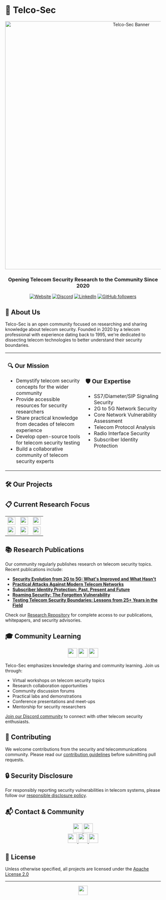 # 🔐 Telco-Sec

<div align="center">
  <img src="https://raw.githubusercontent.com/TelcoSec/resources/main/images/banner.png" alt="Telco-Sec Banner" width="800"/>
  
  ### **Opening Telecom Security Research to the Community Since 2020**
  
  [![Website](https://img.shields.io/badge/Website-telco--sec.com-blue?style=for-the-badge&logo=globe)](https://www.telco-sec.com)
  [![Discord](https://img.shields.io/badge/Discord-Join%20Us-7289DA?style=for-the-badge&logo=discord)](https://discord.gg/jkUKw2cBxX)
  [![LinkedIn](https://img.shields.io/badge/LinkedIn-telcosec-0077B5?style=for-the-badge&logo=linkedin)](https://www.linkedin.com/showcase/telcosec)
  [![GitHub followers](https://img.shields.io/github/followers/TelcoSec?style=for-the-badge&logo=github)](https://github.com/TelcoSec)
</div>

## 📡 About Us

Telco-Sec is an open community focused on researching and sharing knowledge about telecom security. Founded in 2020 by a telecom professional with experience dating back to 1995, we're dedicated to dissecting telecom technologies to better understand their security boundaries.

<table>
  <tr>
    <td width="50%">
      <h3>🔍 Our Mission</h3>
      <ul>
        <li>Demystify telecom security concepts for the wider community</li>
        <li>Provide accessible resources for security researchers</li>
        <li>Share practical knowledge from decades of telecom experience</li>
        <li>Develop open-source tools for telecom security testing</li>
        <li>Build a collaborative community of telecom security experts</li>
      </ul>
    </td>
    <td width="50%">
      <h3>🛡️ Our Expertise</h3>
      <ul>
        <li>SS7/Diameter/SIP Signaling Security</li>
        <li>2G to 5G Network Security</li>
        <li>Core Network Vulnerability Assessment</li>
        <li>Telecom Protocol Analysis</li>
        <li>Radio Interface Security</li>
        <li>Subscriber Identity Protection</li>
      </ul>
    </td>
  </tr>
</table>

## 🛠️ Our Projects

## 📋 Current Research Focus

<table>
  <tr>
    <td><img src="https://img.shields.io/badge/5G-Security%20Architecture%20Analysis-brightgreen" height="25"/></td>
    <td><img src="https://img.shields.io/badge/Signaling-Cross%20Protocol%20Attacks-orange" height="25"/></td>
    <td><img src="https://img.shields.io/badge/Legacy-2G%20Persistence%20Risks-blue" height="25"/></td>
  </tr>
  <tr>
    <td><img src="https://img.shields.io/badge/Roaming-Security%20Implications-purple" height="25"/></td>
    <td><img src="https://img.shields.io/badge/IoT-Telecom%20Protocol%20Misuse-red" height="25"/></td>
    <td><img src="https://img.shields.io/badge/Private-Radio%20Interface%20Security-yellow" height="25"/></td>
  </tr>
</table>

## 📚 Research Publications

Our community regularly publishes research on telecom security topics. Recent publications include:

* **[Security Evolution from 2G to 5G: What's Improved and What Hasn't](https://github.com/TelcoSec/research/2g-to-5g-security-evolution.pdf)**
* **[Practical Attacks Against Modern Telecom Networks](https://github.com/TelcoSec/research/modern-telecom-attacks.pdf)**
* **[Subscriber Identity Protection: Past, Present and Future](https://github.com/TelcoSec/research/subscriber-identity-protection.pdf)**
* **[Roaming Security: The Forgotten Vulnerability](https://github.com/TelcoSec/research/roaming-security-vulnerabilities.pdf)**
* **[Testing Telecom Security Boundaries: Lessons from 25+ Years in the Field](https://github.com/TelcoSec/research/telecom-security-boundaries-lessons.pdf)**

Check our [Research Repository](https://github.com/TelcoSec/research) for complete access to our publications, whitepapers, and security advisories.

## 🎓 Community Learning

<div align="center">
  <img src="https://img.shields.io/badge/Workshops-Virtual%20%26%20In--Person-green?style=for-the-badge" height="30"/>
  <img src="https://img.shields.io/badge/Knowledge-Sharing-blue?style=for-the-badge" height="30"/>
  <img src="https://img.shields.io/badge/Collaborative-Research-red?style=for-the-badge" height="30"/>
</div>

Telco-Sec emphasizes knowledge sharing and community learning. Join us through:

* Virtual workshops on telecom security topics
* Research collaboration opportunities
* Community discussion forums
* Practical labs and demonstrations
* Conference presentations and meet-ups
* Mentorship for security researchers

[Join our Discord community](https://discord.gg/jkUKw2cBxX) to connect with other telecom security enthusiasts.

## 👥 Contributing

We welcome contributions from the security and telecommunications community. Please read our [contribution guidelines](https://github.com/TelcoSec/community/blob/main/CONTRIBUTING.md) before submitting pull requests.

## 🔒 Security Disclosure

For responsibly reporting security vulnerabilities in telecom systems, please follow our [responsible disclosure policy](https://github.com/TelcoSec/security-policy/blob/main/SECURITY.md).

## 📬 Contact & Community

<div align="center">
  <a href="https://www.telco-sec.com">
    <img src="https://img.shields.io/badge/Website-telco--sec.com-blue?style=for-the-badge&logo=firefox" height="30"/>
  </a>
  <a href="mailto:research@telco-sec.com">
    <img src="https://img.shields.io/badge/Email-research%40telco--sec.com-red?style=for-the-badge&logo=mail.ru" height="30"/>
  </a>
</div>

<div align="center">
  <a href="https://twitter.com/TelcoSec">
    <img src="https://img.shields.io/badge/Twitter-%40TelcoSec-1DA1F2?style=for-the-badge&logo=twitter" height="30"/>
  </a>
  <a href="https://www.linkedin.com/showcase/telcosec">
    <img src="https://img.shields.io/badge/LinkedIn-telcosec-0077B5?style=for-the-badge&logo=linkedin" height="30"/>
  </a>
  <a href="https://discord.gg/jkUKw2cBxX">
    <img src="https://img.shields.io/badge/Discord-Join%20Us-7289DA?style=for-the-badge&logo=discord" height="30"/>
  </a>
</div>

## 📜 License

Unless otherwise specified, all projects are licensed under the [Apache License 2.0](LICENSE)

---

<div align="center">
  <img src="https://img.shields.io/badge/Testing%20Telecom%20Security%20Boundaries%20Since%201995-darkblue?style=for-the-badge" height="30"/>
</div>

